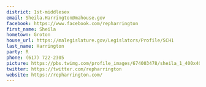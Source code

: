 ```yaml
---
district: 1st-middlesex
email: Sheila.Harrington@mahouse.gov
facebook: https://www.facebook.com/repharrington
first_name: Sheila
hometown: Groton
house_url: https://malegislature.gov/Legislators/Profile/SCH1
last_name: Harrington
party: R
phone: (617) 722-2305
picture: https://pbs.twimg.com/profile_images/674003478/sheila_1_400x400.jpg
twitter: https://twitter.com/repharrington
website: https://repharrington.com/
---
```

